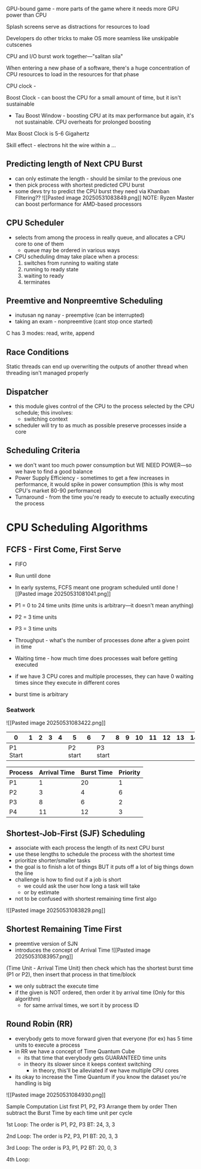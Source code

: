 GPU-bound game - more parts of the game where it needs more GPU power than CPU

Splash screens serve as distractions for resources to load

Developers do other tricks to make OS more seamless like unskipable cutscenes

CPU and I/O burst work together—"salitan sila"

When entering a new phase of a software, there's a huge concentration of CPU resources to load in the resources for that phase

CPU clock - 

Boost Clock - can boost the CPU for a small amount of time, but it isn't sustainable
- Tau Boost Window - boosting CPU at its max performance but again, it's not sustainable. CPU overheats for prolonged boosting

Max Boost Clock is 5-6 Gigahertz

Skill effect - electrons hit the wire within a ... 

## Predicting length of Next CPU Burst
- can only estimate the length - should be similar to the previous one
- then pick process with shortest predicted CPU burst
- some devs try to predict the CPU burst they need via Khanban FIltering??
![[Pasted image 20250531083849.png]]
NOTE:
Ryzen Master can boost performance for AMD-based processors

## CPU Scheduler
- selects from among the process  in really queue, and allocates a CPU core to one of them
	- queue may be ordered in various ways
- CPU scheduling dmay take place when a process:
	1. switches from running to waiting state
	2. running to ready state
	3. waiting to ready
	4. terminates

## Preemtive and Nonpreemtive Scheduling
- inutusan ng nanay - preemptive (can be interrupted)
- taking an exam - nonpreemtive (cant stop once started)

C has 3 modes: read, write, append

## Race Conditions
Static threads can end up overwriting the outputs of another thread when threading isn't managed properly

## Dispatcher
- this module gives control of the CPU to the process selected by the CPU schedule; this involves:
	- switching context
- scheduler will try to as much as possible preserve processes inside a core

## Scheduling Criteria
- we don't want too much power consumption but WE NEED POWER—so we have to find a good balance
- Power Supply Efficiency - sometimes to get a few increases in performance, it would spike in power consumption (this is why most CPU's market 80-90 performance)
- Turnaround - from the time you're ready to execute to actually executing the process

# CPU Scheduling Algorithms
## FCFS - First Come, First Serve
- FIFO
- Run until done
- In early systems, FCFS meant one program scheduled until done
![[Pasted image 20250531081041.png]]

- P1 = 0 to 24 time units (time units is arbitrary—it doesn't mean anything)
- P2 = 3 time units
- P3 = 3 time units
- Throughput - what's the number of processes done after a given point in time
- Waiting time - how much time does processes wait before getting executed
- if we have 3 CPU cores and multiple processes, they can have 0 waiting times since they execute in different cores
- burst time is arbitrary

### Seatwork
![[Pasted image 20250531083422.png]]

| 0        | 1   | 2   | 3   | 4   | 5        | 6   | 7        | 8   | 9   | 10  | 11  | 12  | 13  | 14  | 15  | 16  | 17  | 18  | 19       | 20  | 21  | 22  |
| -------- | --- | --- | --- | --- | -------- | --- | -------- | --- | --- | --- | --- | --- | --- | --- | --- | --- | --- | --- | -------- | --- | --- | --- |
| P1 Start |     |     |     |     | P2 start |     | P3 start |     |     |     |     |     |     |     |     |     |     |     | P4 start |     |     |     |

| Process | Arrival Time | Burst Time | Priority |
| ------- | ------------ | ---------- | -------- |
| P1      | 1            | 20         | 1        |
| P2      | 3            | 4          | 6        |
| P3      | 8            | 6          | 2        |
| P4      | 11           | 12         | 3        |
## Shortest-Job-First (SJF) Scheduling
- associate with each process the length of its next CPU burst
- use these lengths to schedule the process with the shortest time
- prioritize shorter/smaller tasks
- the goal is to finish a lot of things BUT it puts off a lot of big things down the line
- challenge is how to find out if a job is short
	- we could ask the user how long a task will take
	- or by estimate
- not to be confused with shortest remaining time first algo

![[Pasted image 20250531083829.png]]

## Shortest Remaining Time First
- preemtive version of SJN
- introduces the concept of Arrival Time
![[Pasted image 20250531083957.png]]

(Time Unit - Arrival Time Unit) then check which has the shortest burst time (P1 or P2), then insert that process in that time/block
- we only subtract the execute time
- if the given is NOT ordered, then order it by arrival time (Only for this algorithm)
	- for same arrival times, we sort it by process ID 

## Round Robin (RR)
- everybody gets to move forward given that everyone (for ex) has 5 time units to execute a process
- in RR we have a concept of Time Quantum Cube
	- its that time that everybody gets GUARANTEED time units
	- in theory its slower since it keeps context switching
		- in theory, this'll be alleviated if we have multiple CPU cores
- its okay to increase the Time Quantum if you know the dataset you're handling is big

![[Pasted image 20250531084930.png]]

Sample Computation
List first P1, P2, P3
Arrange them by order
Then subtract the Burst Time by each time unit per cycle

1st Loop:
The order is P1, P2, P3 
BT: 24, 3, 3

2nd Loop:
The order is P2, P3, P1
BT: 20, 3, 3

3rd Loop:
The order is P3, P1, P2
BT: 20, 0, 3

4th Loop: 



